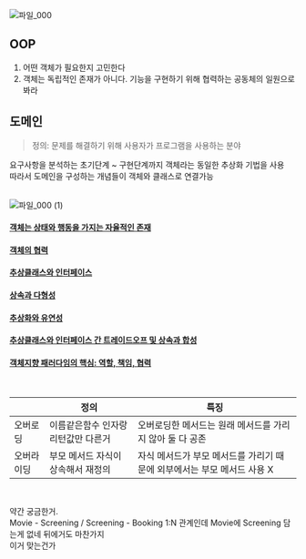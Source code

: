 ![파일_000](https://user-images.githubusercontent.com/36736904/156867877-a08bcaa2-3377-46ee-9499-f84eb028fc22.png)

## OOP
1. 어떤 객체가 필요한지 고민한다
2. 객체는 독립적인 존재가 아니다. 기능을 구현하기 위해 협력하는 공동체의 일원으로 봐라


## 도메인
> 정의: 문제를 해결하기 위해 사용자가 프로그램을 사용하는 분야

요구사항을 분석하는 초기단계 ~ 구현단계까지 객체라는 동일한 추상화 기법을 사용  
따라서 도메인을 구성하는 개념들이 객체와 클래스로 연결가능  
<br>

![파일_000 (1)](https://user-images.githubusercontent.com/36736904/156868445-44eab730-230e-45a7-b9a8-09128417a336.png)


#### [객체는 상태와 행동을 가지는 자율적인 존재](https://github.com/hanbi97/object/issues/5)
#### [객체의 협력](https://github.com/hanbi97/object/issues/6)
#### [추상클래스와 인터페이스](https://github.com/hanbi97/object/issues/7)
#### [상속과 다형성](https://github.com/hanbi97/object/issues/8)
#### [추상화와 유연성](https://github.com/hanbi97/object/issues/9)
#### [추상클래스와 인터페이스 간 트레이드오프 및 상속과 합성](https://github.com/hanbi97/object/issues/10)
#### [객체지향 패러다임의 핵심: 역할, 책임, 협력](https://github.com/hanbi97/object/issues/11)

<br>

|   | 정의  | 특징  |
| ------------ | ------------ | ------------ |
| 오버로딩  |   이름같은함수 인자랑 리턴값만 다른거 | 오버로딩한 메서드는 원래 메서드를 가리지 않아 둘 다 공존    |
| 오버라이딩  |  부모 메서드 자식이 상속해서 재정의 | 자식 메서드가 부모 메서드를 가리기 때문에 외부에서는 부모 메서드 사용 X  |

<br>

약간 궁금한거.  
Movie - Screening / Screening - Booking 1:N 관계인데 Movie에 Screening 담는게 없네 뒤에거도 마찬가지  
이거 맞는건가